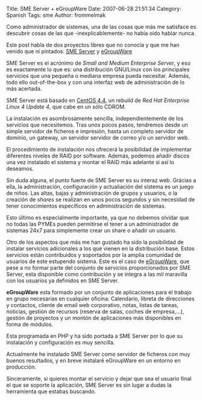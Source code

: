Title: SME Server + eGroupWare
Date: 2007-06-28 21:51:34
Category: Spanish
Tags: sme
Author: frommelmak

Como administrador de sistemas, una de las cosas que más me satisface es descubrir cosas de las que -inexplicablemente- no había oído hablar nunca.

Este post habla de dos proyectos libres que no conocía y que me han venido que ni pintados: [SME Server](http://wiki.contribs.org/) y [eGroupWare](http://www.egroupware.org/)

SME Server es el acrónimo de *Small and Medium Enterprise Server*, y eso es exactamente lo que es: una distribución GNU/Linux con los principales servicios que una pequeña o mediana empresa pueda necesitar. Además, todo ello out-of-the-box y con una interfaz web de administración de lo más acertada.

SME Server está basado en [CentOS 4.4](http://www.centos.org/), un rebuild de *Red Hat Enterprise Linux 4 Update 4*, que cabe en un sólo CDROM.

La instalación es asombrosamente sencilla, independientemente de los servicios que necesitemos. Tras unos pocos pasos, tendremos desde un simple servidor de ficheros e impresión, hasta un completo servidor de dominio, un gateway, un servidor servidor de correo y/o un servidor web.

El procedimiento de instalación nos ofrecerá la posibilidad de implementar diferentes niveles de RAID por software. Además, podemos añadir discos una vez instalado el sistema y montar el RAID más adelante si así lo deseamos.

Sin duda alguna, el punto fuerte de SME Server es su interaz web. Grácias a ella, la administración, configuración y actualiación del sistema es un juego de niños. Las altas, bajas y administración de grupos y usuarios, o la creación de *shares* se realizan en unos pocos segundos y sin necesidad de tener conocimientos específicos en administración de sistemas.

Esto último es especialmente importante, ya que no debemos olvidar que no todas las PYMEs pueden permitirse el tener a un administrador de sistemas 24x7 para simplemente crear un share o añadir un usuario.

Otro de los aspectos que más me han gustado ha sido la posibilidad de instalar servicios adicionales a los que vienen en la distribución base. Estos servicios están contribuidos y soportados por la amplia comunidad de usuarios de este estupendo sistema. Este es el caso de [eGroupWare](http://www.egroupware.org/), que pese a no formar parte del conjunto de servicios proporcionados por SME Server, esta disponible como contribución y se integra a las mil maravilla con los usuarios ya definidos en SME Server.

**eGroupWare** esta formado por un conjunto de aplicaciones para el trabajo en grupo necesarias en cualquier oficina: Calendario, libreta de direcciones y contactos, cliente de email web corporativo, notas, listas de tareas, noticias, gestión de recursos (reserva de salas, coches de empresa,...), gestión de proyectos y un montón de aplicaciones más disponibles en forma de módulos.

Esta programada en PHP y ha sido portada a SME Server por lo que su instalación y configuración es muy sencilla.

Actualmente he instalado SME Server como servidor de ficheros con muy buenos resultados, y en breve instalaré eGroupWare en un entorno en producción.

Sinceramente, si quieres montar el servicio y dejar que sea el usuario final el que se soporte la aplicación, SME Server es sin lugar a dudas la herramienta que estabas buscando.
